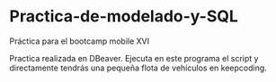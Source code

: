 # Practica-de-modelado-y-SQL

Práctica para el bootcamp  mobile XVI

Practica realizada en DBeaver. Ejecuta en este programa el script y directamente tendrás una pequeña flota de vehículos en keepcoding.
